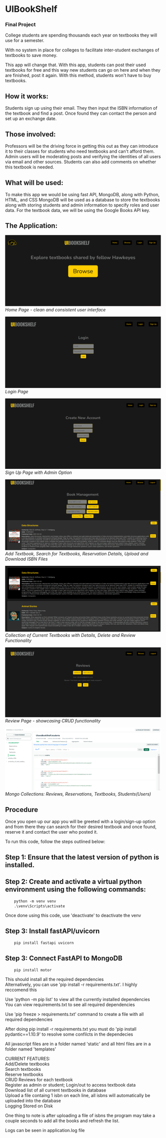 # UIBookShelf
### Final Project

College students are spending thousands each year on textbooks they will use for a semester. <br>

With no system in place for colleges to facilitate inter-student exchanges of textbooks to save money. <br>

This app will change that. With this app, students can post their used textbooks for free and this way new students can go on here and when they are finished, post it again. With this method, students won't have to buy textbooks.<br>

## How it works: 
Students sign up using their email. They then input the ISBN information of the textbook and find a post. Once found they can contact the person and set up an exchange date.

## Those involved: 
Professors will be the driving force in getting this out as they can introduce it to their classes for students who need textbooks and can't afford them. Admin users will be moderating posts and verifying the identities of all users via email and other sources. Students can also add comments on whether this textbook is needed.

## What will be used: 
To make this app we would be using fast API, MongoDB, along with Python, HTML, and CSS MongoDB will be used as a database to store the textbooks along with storing students and admin information to specify roles and user data. For the textbook data, we will be using the Google Books API key.

## The Application:

![Home Page with clean and consistent user interface](/screenshots/home_page.png)
*Home Page - clean and consistent user interface*

![Login Page](/screenshots/login_page.png)
*Login Page*

![Sign Up Page with Admin Option](/screenshots/signup_page.png)
*Sign Up Page with Admin Option*

![Add Textbook, Search for Textbooks, Reservation Details, Upload and Download ISBN Files](/screenshots/book_page.png)
*Add Textbook, Search for Textbooks, Reservation Details, Upload and Download ISBN Files*

![Collection of Current Textbooks with Details, Delete and Review Functionality](/screenshots/browse_collection.png)
*Collection of Current Textbooks with Details, Delete and Review Functionality*

![Review Page - showcasing CRUD functionality](/screenshots/review_page.png)
*Review Page - showcasing CRUD functionality*

![Mongo Collections: Reviews, Reservations, Textbooks, Students(Users)](/screenshots/mongo_collections.png)
*Mongo Collections: Reviews, Reservations, Textbooks, Students(Users)*

## Procedure
Once you open up our app you will be greeted with a login/sign-up option and from there they can search for their desired textbook and once found, reserve it and contact the user who posted it. <br>

To run this code, follow the steps outlined below: <br>

## Step 1: Ensure that the latest version of python is installed. <br>

## Step 2: Create and activate a virtual python environment using the following commands: <br>
        python -m venv venv
        .\venv\Scripts\activate

Once done using this code, use 'deactivate' to deactivate the venv <br>

## Step 3: Install fastAPI/uvicorn <br>
        pip install fastapi uvicorn

## Step 3: Connect FastAPI to MongoDB <br>
        pip install motor


This should install all the required dependencies <br>
Alternatively, you can use 'pip install -r requirements.txt'. I highly reccomend this<br>

Use 'python -m pip list' to view all the currently installed dependencies <br>
You can view requirements.txt to see all required dependencies <br>

Use 'pip freeze > requirements.txt' command to create a file with all required dependencies<br>

After doing pip install -r requirements.txt you must do 'pip install pydantic==1.10.9' to resolve some confilcts in the dependecies<br>

All javascript files are in a folder named 'static' and all html files are in a folder named 'templates' <br>

CURRENT FEATURES: <br>
Add/Delete textbooks <br>
Search textbooks <br>
Reserve textbooks <br>
CRUD Reviews for each textbook <br>
Register as admin or student; Login/out to access textbook data <br>
Download list of all current textbooks in database <br>
Upload a file containg 1 isbn on each line, all isbns will automatically be uploaded into the database <br>
Logging Stored on Disk <br>

One thing to note is after uploading a file of isbns the program may take a couple seconds to add all the books and refresh the list. <br>

Logs can be seen in application.log file



